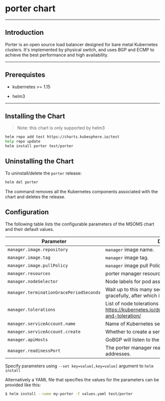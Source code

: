 # porter chart

---

## Introduction

Porter is an open source load balancer designed for bare metal Kubernetes clusters. It's implemented by physical switch, and uses BGP and ECMP to achieve the best performance and high availability.

---

## Prerequistes

- kubernetes >= 1.15

- helm3

---

## Installing the Chart

> Note: this chart is only supported by helm3

```bash
helm repo add test https://charts.kubesphere.io/test
help repo update
helm install porter test/porter
```

## Uninstalling the Chart

To uninstall/delete the `porter` release:

```bash
helm del porter
```

The command removes all the Kubernetes components associated with the chart and deletes the release.

## Configuration

The following table lists the configurable parameters of the MSOMS chart and their default values.

| Parameter | Description  | Default |
| -----------------------    | -----------------------| -----------------------|
| `manager.image.repository`| `manager` image name.        | `kubespheredev/porter` |
| `manager.image.tag`       | `manager` image tag.         | `v0.4`  |
| `manager.image.pullPolicy`| `manager` image pull Policy. | `IfNotPresent`  |
| `manager.resources`       | porter manager resource requests and limits      | `{}`   |
| `manager.nodeSelector`     | Node labels for pod assignment             | `{}`   |
| `manager.terminationGracePeriodSeconds`  | Wait up to this many seconds for a broker to shut down gracefully, after which it is killed   | `10`       |
| `manager.tolerations` | List of node tolerations for the pods. https://kubernetes.io/docs/concepts/configuration/taint-and-toleration/  | `[]`       |
| `manager.serviceAccount.name`    | Name of Kubernetes serviceAccount.   | `default`          |
| `manager.serviceAccount.create`    | Whether to create a serviceaccount   | `false`      |
| `manager.apiHosts`    | GoBGP will listen to the address.   | `:50051`      |
| `manager.readinessPort`    | The porter manager readinessprobe listens to addresses.   | `8000`      |

Specify parameters using `--set key=value[,key=value]` argument to `helm install`

Alternatively a YAML file that specifies the values for the parameters can be provided like this:

```bash
$ helm install --name my-porter -f values.yaml test/porter
```



